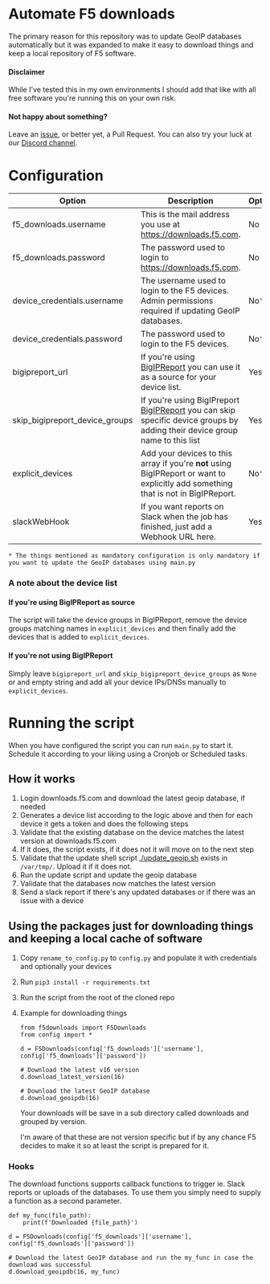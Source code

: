 # Automate F5 downloads
The primary reason for this repository was to update GeoIP databases automatically but it was expanded to make it easy
to download things and keep a local repository of F5 software.

#### Disclaimer
While I've tested this in my own environments I should add that like with all free software you're running this on your
own risk.

#### Not happy about something? 
Leave an [issue](https://github.com/net-utilities/f5-downloads/issues), or better yet, a Pull Request. 
You can also try your luck at our [Discord channel](https://discord.gg/Q2c3UhpJ).

# Configuration

| Option                         | Description                                                                                                                                                              | Optional | Example value                                |
|--------------------------------|--------------------------------------------------------------------------------------------------------------------------------------------------------------------------|----------|---------------------------------------------|
| f5_downloads.username          | This is the mail address you use at https://downloads.f5.com.                                                                                                            | No       | `myemail@company.com`                       |
| f5_downloads.password          | The password used to login to https://downloads.f5.com.                                                                                                                  | No       | `***********` :)                            |
| device_credentials.username    | The username used to login to the F5 devices. Admin permissions required if updating GeoIP databases.                                                                    | No*     | `john`                                      |
| device_credentials.password    | The password used to login to the F5 devices.                                                                                                                            | No*     | `**********`                               |
| bigipreport_url                | If you're using [BigIPReport](https://loadbalancing.se/bigipreport-rest/) you can use it as a source for your device list.                                               | Yes      | `https://bigipreport.company.com`           |
| skip_bigipreport_device_groups | If you're using BigIPreport [BigIPReport](https://loadbalancing.se/bigipreport-rest/) you can skip specific device groups by adding their device group name to this list | Yes      | `['LD-LB']`                                 |
| explicit_devices               | Add your devices to this array if you're **not** using BigIPReport or want to explicitly add something that is not in BigIPReport.                                       | No*     | `['my-manual-lb.company.com']`              |
| slackWebHook                   | If you want reports on Slack when the job has finished, just add a Webhook URL here.                                                                                     | Yes      | `https://hooks.slack.com/services/AABBCCDD` |

`* The things mentioned as mandatory configuration is only mandatory if you want to update the GeoIP databases using
main.py`

### A note about the device list

#### If you're using BigIPReport as source
The script will take the device groups in BigIPReport, remove the device groups matching names in `explicit_devices` and
then finally add the devices that is added to `explicit_devices`.

#### If you're not using BigIPReport
Simply leave `bigipreport_url` and `skip_bigipreport_device_groups` as `None` or and empty string and add all your
device IPs/DNSs manually to `explicit_devices`.

# Running the script
When you have configured the script you can run `main.py` to start it. Schedule it according to your liking using a
Cronjob or Scheduled tasks.

## How it works
1. Login downloads.f5.com and download the latest geoip database, if needed
2. Generates a device list according to the logic above and then for each device it gets a token and does the following
   steps
3. Validate that the existing database on the device matches the latest version at downloads.f5.com
4. If it does, the script exists, if it does not it will move on to the next step
5. Validate that the update shell script [./update_geoip.sh](./update_geoip.sh) exists in `/var/tmp/`. Upload it if it does not.
6. Run the update script and update the geoip database
7. Validate that the databases now matches the latest version
8. Send a slack report if there's any updated databases or if there was an issue with a device 

## Using the packages just for downloading things and keeping a local cache of software

1. Copy `rename_to_config.py` to `config.py` and populate it with credentials and optionally your devices
2. Run `pip3 install -r requirements.txt`
3. Run the script from the root of the cloned repo
4. Example for downloading things
   ```python3
   from f5downloads import F5Downloads
   from config import *

   d = F5Downloads(config['f5_downloads']['username'], config['f5_downloads']['password'])

   # Download the latest v16 version
   d.download_latest_version(16)

   # Download the latest GeoIP database
   d.download_geoipdb(16)
   ``` 
   
   Your downloads will be save in a sub directory called downloads and grouped by version.
   
   I'm aware of that these are not version specific but if by any chance
   F5 decides to make it so at least the script is prepared for it.
   
### Hooks
The download functions supports callback functions to trigger ie. Slack reports or uploads of the databases.
To use them you simply need to supply a function as a second parameter.

```python3
def my_func(file_path):
    print(f'Downloaded {file_path}')

d = F5Downloads(config['f5_downloads']['username'], config['f5_downloads']['password'])

# Download the latest GeoIP database and run the my_func in case the download was successful
d.download_geoipdb(16, my_func)
```
